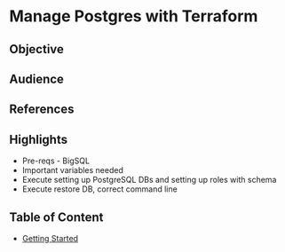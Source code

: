 # Manage Postgres with Terraform

## Objective

## Audience

## References

## Highlights
- Pre-reqs - BigSQL
- Important variables needed
- Execute setting up PostgreSQL DBs and setting up roles with schema
- Execute restore DB, correct command line

## Table of Content
- [Getting Started](./Manage-Postgres-Terraform.md#getting-started)
